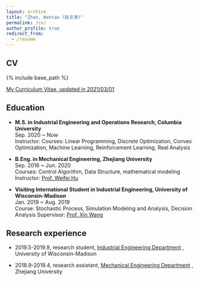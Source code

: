 ```yaml
---
layout: archive
title: "Zhao, Wentao (赵文涛)"
permalink: /cv/
author_profile: true
redirect_from:
  - /resume
---
```


## CV
{% include base_path %}

[My Curriculum Vitae, updated in 2021/03/01](http://www.wentaozhao.org/files/cv.pdf)

## Education

* **M.S. in Industrial Engineering and Operations Research, Columbia University**  
  Sep. 2020 ~ Now  
  Instructor: 
  Courses: Linear Programming, Discrete Optimization, Convex Optimization, Machine Learning, Reinforcement Learning, Real Analysis
  
* **B.Eng. in Mechanical Engineering, Zhejiang University**  
  Sep. 2016 ~ Jun. 2020  
  Courses: Control Algorithm, Data Structure, mathematical modeling
  Instructor: [Prof. Weifei Hu](https://person.zju.edu.cn/en/0018087/)

	
* **Visiting International Student in  Industrial Engineering, University of Wisconsin-Madison**  
  Jan. 2019 ~ Aug. 2019   
  Course: Stochastic Process, Simulation Modeling and Analysis, Decision Analysis
  Supervisor: [Prof. Xin Wang](https://directory.engr.wisc.edu/ie/Faculty/Wang_Xin/)
  
  
## Research experience
* 2019.5-2019.9, research student, [Industrial Engineering Department](https://www.engr.wisc.edu/department/industrial-systems-engineering/) , University of Wisconsin-Madison

* 2018.9-2019.4, research assistant, [Mechanical Engineering Department](http://me.zju.edu.cn/meenglish/15428/list.htm/) , Zhejiang University


